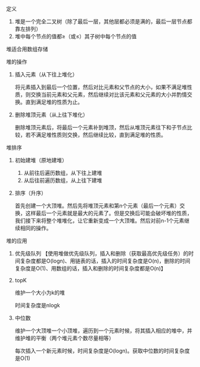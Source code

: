 定义

1. 堆是一个完全二叉树（除了最后一层，其他层都必须是满的，最后一层节点都靠左排列）
2. 堆中每个节点的值都≥（或≤）其子树中每个节点的值

堆适合用数组存储

堆的操作

1. 插入元素（从下往上堆化）
	
	将元素插入到最后一个位置，然后对比元素和父节点的大小，如果不满足堆性质，则交换当前元素和父元素，然后继续对比该元素和父元素的大小并酌情交换。直到满足堆的性质为止。
	
2. 删除堆顶元素（从上往下堆化）

	删除堆顶元素后，将最后一个元素补到堆顶，然后从堆顶元素往下和子节点比较，若不满足堆性质则交换，然后继续比较，直到满足堆的性质。
	
堆排序

1. 初始建堆（原地建堆）

	1. 从前往后遍历数组，从下往上建堆
	2. 从后往前遍历数组，从上往下建堆

2. 排序（升序）

	首先创建一个大顶堆。然后先将堆顶元素和第n个元素（最后一个元素）交换，这样最后一个元素就是最大的元素了。但是交换后可能会破坏堆的性质，我们接下来将整个堆堆化，让它重新变成一个大顶堆。然后对前n-1个元素继续相同的操作。
	
堆的应用

1. 优先级队列
	【使用堆做优先级队列，插入和删除（获取最高优先级任务）的时间复杂度都是O(logn)、用链表的话，插入的时间复杂度是O(n)，删除的时间复杂度是O(1)、用数组的话，插入和删除的时间复杂度都是O(n)】
2. topK

	维护一个大小为k的堆
	
	时间复杂度是nlogk
3. 中位数
	
	维护一个大顶堆一个小顶堆，遍历到一个元素时候，将其插入相应的堆中，并维护堆的平衡（两个堆元素个数尽量相等）
	
	每次插入一个新元素时候，时间复杂度是O(logn)。获取中位数的时间复杂度是O(1)
